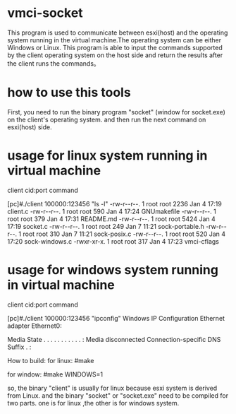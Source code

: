 # vmci-socket
This program is used to communicate between esxi(host) and the operating system running in the virtual machine.The operating system can be either Windows or Linux.
This program is able to input the commands supported by the client operating system on the host side and return the results after the client runs the commands。

# how to use this tools

First, you need to run the binary program "socket" (window for socket.exe) on the client's operating system. and then run the next command on esxi(host) side.

# usage for linux system running in virtual machine
client cid:port command

[pc]#./client 100000:123456 "ls -l"
-rw-r--r--. 1 root root 2236 Jan  4 17:19 client.c
-rw-r--r--. 1 root root  590 Jan  4 17:24 GNUmakefile
-rw-r--r--. 1 root root  379 Jan  4 17:31 README.md
-rw-r--r--. 1 root root 5424 Jan  4 17:19 socket.c
-rw-r--r--. 1 root root  249 Jan  7 11:21 sock-portable.h
-rw-r--r--. 1 root root  310 Jan  7 11:21 sock-posix.c
-rw-r--r--. 1 root root  520 Jan  4 17:20 sock-windows.c
-rwxr-xr-x. 1 root root  317 Jan  4 17:23 vmci-cflags

# usage for windows system running in virtual machine
client cid:port command

[pc]#./client 100000:123456 "ipconfig"
Windows IP Configuration
Ethernet adapter Ethernet0:

   Media State . . . . . . . . . . . : Media disconnected
   Connection-specific DNS Suffix  . : 
   
   
How to build:
for linux:
#make

for window:
#make WINDOWS=1

so, the binary "client" is usually for linux because esxi system is derived from Linux.
and the binary "socket" or "socket.exe" need to be compiled for two parts. one is for linux ,the other is for windows system.

